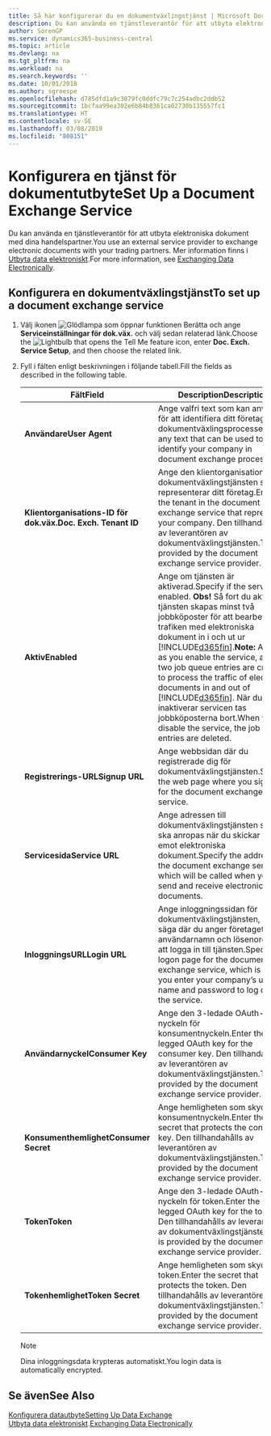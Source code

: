 ```yaml
---
title: Så här konfigurerar du en dokumentväxlingstjänst | Microsoft Docs
description: Du kan använda en tjänstleverantör för att utbyta elektroniska dokument med dina handelspartner.
author: SorenGP
ms.service: dynamics365-business-central
ms.topic: article
ms.devlang: na
ms.tgt_pltfrm: na
ms.workload: na
ms.search.keywords: ''
ms.date: 10/01/2018
ms.author: sgroespe
ms.openlocfilehash: d785dfd1a9c3879fc0ddfc79c7c254adbc2ddb52
ms.sourcegitcommit: 1bcfaa99ea302e6b84b8361ca02730b135557fc1
ms.translationtype: HT
ms.contentlocale: sv-SE
ms.lasthandoff: 03/08/2019
ms.locfileid: "808151"
---
```

# <a name="set-up-a-document-exchange-service"></a><span data-ttu-id="74263-103">Konfigurera en tjänst för dokumentutbyte</span><span class="sxs-lookup"><span data-stu-id="74263-103">Set Up a Document Exchange Service</span></span>
<span data-ttu-id="74263-104">Du kan använda en tjänstleverantör för att utbyta elektroniska dokument med dina handelspartner.</span><span class="sxs-lookup"><span data-stu-id="74263-104">You use an external service provider to exchange electronic documents with your trading partners.</span></span> <span data-ttu-id="74263-105">Mer information finns i [Utbyta data elektroniskt](across-data-exchange.md).</span><span class="sxs-lookup"><span data-stu-id="74263-105">For more information, see [Exchanging Data Electronically](across-data-exchange.md).</span></span>  

## <a name="to-set-up-a-document-exchange-service"></a><span data-ttu-id="74263-106">Konfigurera en dokumentväxlingstjänst</span><span class="sxs-lookup"><span data-stu-id="74263-106">To set up a document exchange service</span></span>  
1. <span data-ttu-id="74263-107">Välj ikonen ![Glödlampa som öppnar funktionen Berätta](media/ui-search/search_small.png "Berätta vad du vill göra") och ange **Serviceinställningar för dok.väx.** och välj sedan relaterad länk.</span><span class="sxs-lookup"><span data-stu-id="74263-107">Choose the ![Lightbulb that opens the Tell Me feature](media/ui-search/search_small.png "Tell me what you want to do") icon, enter **Doc. Exch. Service Setup**, and then choose the related link.</span></span>  
2. <span data-ttu-id="74263-108">Fyll i fälten enligt beskrivningen i följande tabell.</span><span class="sxs-lookup"><span data-stu-id="74263-108">Fill the fields as described in the following table.</span></span>  

    |<span data-ttu-id="74263-109">Fält</span><span class="sxs-lookup"><span data-stu-id="74263-109">Field</span></span>|<span data-ttu-id="74263-110">Description</span><span class="sxs-lookup"><span data-stu-id="74263-110">Description</span></span>|  
    |---------------------------------|---------------------------------------|  
    |<span data-ttu-id="74263-111">**Användare**</span><span class="sxs-lookup"><span data-stu-id="74263-111">**User Agent**</span></span>|<span data-ttu-id="74263-112">Ange valfri text som kan användas för att identifiera ditt företag i dokumentväxlingsprocesser.</span><span class="sxs-lookup"><span data-stu-id="74263-112">Enter any text that can be used to identify your company in document exchange processes.</span></span>|  
    |<span data-ttu-id="74263-113">**Klientorganisations-ID för dok.väx.**</span><span class="sxs-lookup"><span data-stu-id="74263-113">**Doc. Exch. Tenant ID**</span></span>|<span data-ttu-id="74263-114">Ange den klientorganisation i dokumentväxlingstjänsten som representerar ditt företag.</span><span class="sxs-lookup"><span data-stu-id="74263-114">Enter the tenant in the document exchange service that represents your company.</span></span> <span data-ttu-id="74263-115">Den tillhandahålls av leverantören av dokumentväxlingstjänsten.</span><span class="sxs-lookup"><span data-stu-id="74263-115">This is provided by the document exchange service provider.</span></span>|  
    |<span data-ttu-id="74263-116">**Aktiv**</span><span class="sxs-lookup"><span data-stu-id="74263-116">**Enabled**</span></span>|<span data-ttu-id="74263-117">Ange om tjänsten är aktiverad.</span><span class="sxs-lookup"><span data-stu-id="74263-117">Specify if the service is enabled.</span></span> <span data-ttu-id="74263-118">**Obs!** Så fort du aktiverar tjänsten skapas minst två jobbköposter för att bearbeta trafiken med elektroniska dokument in i och ut ur [!INCLUDE[d365fin](includes/d365fin_md.md)].</span><span class="sxs-lookup"><span data-stu-id="74263-118">**Note:**  As soon as you enable the service, at least two job queue entries are created to process the traffic of electronic documents in and out of [!INCLUDE[d365fin](includes/d365fin_md.md)].</span></span> <span data-ttu-id="74263-119">När du inaktiverar servicen tas jobbköposterna bort.</span><span class="sxs-lookup"><span data-stu-id="74263-119">When you disable the service, the job queue entries are deleted.</span></span>|  
    |<span data-ttu-id="74263-120">**Registrerings-URL**</span><span class="sxs-lookup"><span data-stu-id="74263-120">**Signup URL**</span></span>|<span data-ttu-id="74263-121">Ange webbsidan där du registrerade dig för dokumentväxlingstjänsten.</span><span class="sxs-lookup"><span data-stu-id="74263-121">Specify the web page where you sign up for the document exchange service.</span></span>|  
    |<span data-ttu-id="74263-122">**Servicesida**</span><span class="sxs-lookup"><span data-stu-id="74263-122">**Service URL**</span></span>|<span data-ttu-id="74263-123">Ange adressen till dokumentväxlingstjänsten som ska anropas när du skickar och tar emot elektroniska dokument.</span><span class="sxs-lookup"><span data-stu-id="74263-123">Specify the address of the document exchange service, which will be called when you send and receive electronic documents.</span></span>|  
    |<span data-ttu-id="74263-124">**InloggningsURL**</span><span class="sxs-lookup"><span data-stu-id="74263-124">**Login URL**</span></span>|<span data-ttu-id="74263-125">Ange inloggningssidan för dokumentväxlingstjänsten, det vill säga där du anger företagets användarnamn och lösenord för att logga in till tjänsten.</span><span class="sxs-lookup"><span data-stu-id="74263-125">Specify the logon page for the document exchange service, which is where you enter your company’s user name and password to log on to the service.</span></span>|  
    |<span data-ttu-id="74263-126">**Användarnyckel**</span><span class="sxs-lookup"><span data-stu-id="74263-126">**Consumer Key**</span></span>|<span data-ttu-id="74263-127">Ange den 3-ledade OAuth-nyckeln för konsumentnyckeln.</span><span class="sxs-lookup"><span data-stu-id="74263-127">Enter the 3-legged OAuth key for the consumer key.</span></span> <span data-ttu-id="74263-128">Den tillhandahålls av leverantören av dokumentväxlingstjänsten.</span><span class="sxs-lookup"><span data-stu-id="74263-128">This is provided by the document exchange service provider.</span></span>|  
    |<span data-ttu-id="74263-129">**Konsumenthemlighet**</span><span class="sxs-lookup"><span data-stu-id="74263-129">**Consumer Secret**</span></span>|<span data-ttu-id="74263-130">Ange hemligheten som skyddar konsumentnyckeln.</span><span class="sxs-lookup"><span data-stu-id="74263-130">Enter the secret that protects the consumer key.</span></span> <span data-ttu-id="74263-131">Den tillhandahålls av leverantören av dokumentväxlingstjänsten.</span><span class="sxs-lookup"><span data-stu-id="74263-131">This is provided by the document exchange service provider.</span></span>|  
    |<span data-ttu-id="74263-132">**Token**</span><span class="sxs-lookup"><span data-stu-id="74263-132">**Token**</span></span>|<span data-ttu-id="74263-133">Ange den 3-ledade OAuth-nyckeln för token.</span><span class="sxs-lookup"><span data-stu-id="74263-133">Enter the 3-legged OAuth key for the token.</span></span> <span data-ttu-id="74263-134">Den tillhandahålls av leverantören av dokumentväxlingstjänsten.</span><span class="sxs-lookup"><span data-stu-id="74263-134">This is provided by the document exchange service provider.</span></span>|  
    |<span data-ttu-id="74263-135">**Tokenhemlighet**</span><span class="sxs-lookup"><span data-stu-id="74263-135">**Token Secret**</span></span>|<span data-ttu-id="74263-136">Ange hemligheten som skyddar token.</span><span class="sxs-lookup"><span data-stu-id="74263-136">Enter the secret that protects the token.</span></span> <span data-ttu-id="74263-137">Den tillhandahålls av leverantören av dokumentväxlingstjänsten.</span><span class="sxs-lookup"><span data-stu-id="74263-137">This is provided by the document exchange service provider.</span></span>|  

    > [!NOTE]  
    > <span data-ttu-id="74263-138">Dina inloggningsdata krypteras automatiskt.</span><span class="sxs-lookup"><span data-stu-id="74263-138">You login data is automatically encrypted.</span></span>

## <a name="see-also"></a><span data-ttu-id="74263-139">Se även</span><span class="sxs-lookup"><span data-stu-id="74263-139">See Also</span></span>  
[<span data-ttu-id="74263-140">Konfigurera datautbyte</span><span class="sxs-lookup"><span data-stu-id="74263-140">Setting Up Data Exchange</span></span>](across-set-up-data-exchange.md)  
<span data-ttu-id="74263-141">[Utbyta data elektroniskt](across-data-exchange.md).</span><span class="sxs-lookup"><span data-stu-id="74263-141">[Exchanging Data Electronically](across-data-exchange.md)</span></span>
